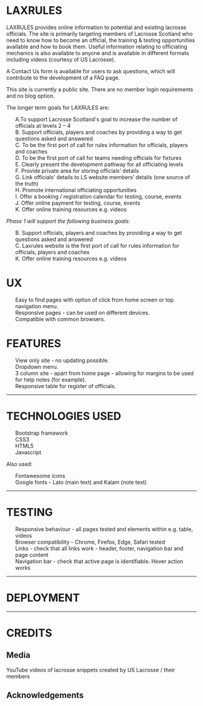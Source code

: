 LAXRULES
=========

LAXRULES provides online information to potential and existing lacrosse officials. The site is primarily targeting members of Lacrosse Scotland who need to know how to become an official, the training & testing opportunities available and how to book them. Useful information relating to officiating mechanics is also available to anyone and is available in different formats including videos (courtesy of US Lacrosse). 

A Contact Us form is available for users to ask questions, which will contribute to the development of a FAQ page. 

This site is currently a public site. There are no member login requirements and no blog option.  

The longer term goals for LAXRULES are: 
<ul style="list-style-type:none">
<li>A.To support Lacrosse Scotland's goal to increase the number of officials at levels 2 – 4  </li>
<li>B. Support officials, players and coaches by providing a way to get questions asked and answered </li>
<li>C. To be the first port of call for rules information for officials, players and coaches </li>
<li>D. To be the first port of call for teams needing officials for fixtures </li>
<li>E. Clearly present the development pathway for all officiating levels  </li>
<li>F. Provide private area for storing officials’ details </li>
<li>G. Link officials’ details to LS website members’ details (one source of the truth) </li>
<li>H. Promote international officiating opportunities </li>
<li>I. Offer a booking / registration calendar for testing, course, events </li>
<li>J. Offer online payment for testing, course, events </li>
<li>K. Offer online training resources e.g. videos </li>
</ul>

*Phase 1 will support the following business goals:*
<ul style="list-style-type:none">
<li>B. Support officials, players and coaches by providing a way to get questions asked and answered</li>
<li>C. Laxrules website is the first port of call for rules information for officials, players and coaches </li>
<li>K. Offer online training resources e.g. videos</li>

</ul>

UX
=
<ul style="list-style-type:none">
<li>Easy to find pages with option of click from home screen or top navigation menu. </li><li>Responsive pages - can be used on different devices.</li> <li>Compatible with common browsers.</li>
</ul>


FEATURES
=
<ul style="list-style-type:none">
<li>View only site - no updating possible. </li><li>Dropdown menu.<li></li> 3 column site - apart  from home page -  allowing for margins to be used for help notes (for example). <li></li>Responsive table for register of officials.</li>
</ul>




- - - -
TECHNOLOGIES USED
=
<ul style="list-style-type:none">
<li>Bootstrap framework </li>
<li>CSS3 </li>
<li>HTML5 </li>
<li>Javascript</li>
</ul>

Also used:
<ul style="list-style-type:none">
<li>Fontawesome icons </li>
<li>Google fonts - Lato (main text) and Kalam (note text) </li>
</ul>




- - - -

TESTING
=
<ul style="list-style-type:none">
<li>Responsive behaviour - all pages tested and elements within e.g. table, videos</li>
<li>Browser compatibility - Chrome, Firefox, Edge, Safari tested</li>
<li>Links - check that all links work - header, footer, navigation bar and page content</li>
<li>Navigation bar - check that active page is identifiable. Hover action works</li>
</ul>




- - - -

DEPLOYMENT
=




- - - -

CREDITS
=


Media
-
YouTube videos of lacrosse snippets created by US Lacrosse / their members



Acknowledgements
-


